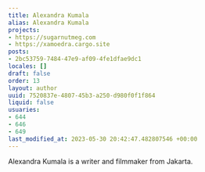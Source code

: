 ```yaml
---
title: Alexandra Kumala
alias: Alexandra Kumala
projects:
- https://sugarnutmeg.com
- https://xamoedra.cargo.site
posts:
- 2bc53759-7484-47e9-af09-4fe1dfae9dc1
locales: []
draft: false
order: 13
layout: author
uuid: 7520837e-4807-45b3-a250-d980f0f1f864
liquid: false
usuaries:
- 644
- 646
- 649
last_modified_at: 2023-05-30 20:42:47.482807546 +00:00
---
```


<p style="text-align:start">Alexandra Kumala is a writer and filmmaker from Jakarta.</p>